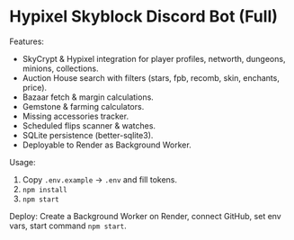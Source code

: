 # Hypixel Skyblock Discord Bot (Full)

Features:
- SkyCrypt & Hypixel integration for player profiles, networth, dungeons, minions, collections.
- Auction House search with filters (stars, fpb, recomb, skin, enchants, price).
- Bazaar fetch & margin calculations.
- Gemstone & farming calculators.
- Missing accessories tracker.
- Scheduled flips scanner & watches.
- SQLite persistence (better-sqlite3).
- Deployable to Render as Background Worker.

Usage:
1. Copy `.env.example` -> `.env` and fill tokens.
2. `npm install`
3. `npm start`

Deploy: Create a Background Worker on Render, connect GitHub, set env vars, start command `npm start`.
